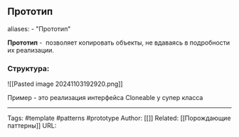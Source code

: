 ## Прототип

aliases: 
	- "Прототип"

**Прототип** -  позволяет копировать объекты, не вдаваясь в подробности их реализации.
### Структура:

![[Pasted image 20241103192920.png]]

Пример - это реализация интерфейса Cloneable у супер класса


---
Tags: #template #patterns #prototype
Author: [[]]
Related: [[Порождающие паттерны]]
URL: 
